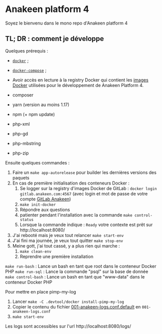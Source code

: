 # Anakeen platform 4

Soyez le bienvenu dans le mono repo d'Anakeen platform 4

## TL; DR : comment je développe

Quelques prérequis :

- [`docker`](https://docs.docker.com/install/linux/docker-ce/ubuntu/) ;
- [`docker-compose`](https://docs.docker.com/compose/install/) ;
- Avoir accès en lecture à la registry Docker qui contient les [images Docker](https://gitlab.anakeen.com/customers/docker-images/dev-images) utilisées pour le développement de Anakeen Platform 4.

- composer
- yarn (version au moins 1.17)
- npm (+ npm update)
- php-xml
- php-gd
- php-mbstring
- php-zip

Ensuite quelques commandes :

1.  Faire un `make app-autorelease` pour builder les dernières versions des paquets
2.  En cas de première initialisation des conteneurs Docker :
    1. Se logger sur la registry d'images Docker de GitLab : `docker login gitlab.anakeen.com:4567` (avec login et mot de passe de votre compte [GitLab Anakeen](https://gitlab.anakeen.com/))
    1. `make init-docker`
    1. Répondre aux questions
    1. patienter pendant l'installation avec la commande `make control-status`
    1. Lorsque la commande indique : `Ready` votre contexte est prêt sur http://localhost:8080/
3.  J'ai rebooté mais je veux tout relancer `make start-env`
4.  J'ai fini ma journée, je veux tout quitter `make stop-env`
5.  Meine gott, j'ai tout cassé, y a plus rien qui marche :
    1. `make clean-env`
    2. Reprendre une première installation

`make run-bash` : Lance un bash en tant que root dans le conteneur Docker PHP
`make run-sql` : Lance la commande "psql" sur la base de donnée  
`make control-bash` : Lance un bash en tant que "www-data" dans le conteneur Docker PHP

Pour mettre en place pimp-my-log

1. Lancer `make -C .devtool/docker install-pimp-my-log`
2. Copier le contenu du fichier [001-anakeen-logs.conf.default](.devtool/docker/Docker/Volumes/php/etc/apache2/sites-enabled/custom-vhost/001-anakeen-logs.conf.default) en `001-anakeen-logs.conf`
3. `make start-env`

Les logs sont accessibles sur l'url http://localhost:8080/logs/
